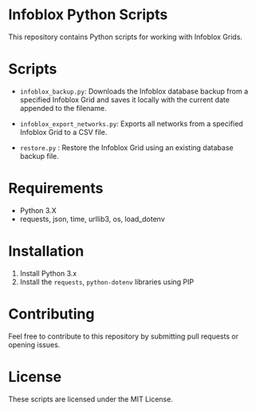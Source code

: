 # Infoblox Python Scripts

This repository contains Python scripts for working with Infoblox Grids.

# Scripts

- `infoblox_backup.py`: Downloads the Infoblox database backup from a specified Infoblox Grid and saves it locally with the current date appended to the filename.
- `infoblox_export_networks.py`: Exports all networks from a specified Infoblox Grid to a CSV file.

- `restore.py` : Restore the Infoblox Grid using an existing database backup file.

# Requirements

- Python 3.X
- requests, json, time, urllib3, os, load_dotenv

# Installation

1. Install Python 3.x  
2. Install the `requests`, `python-dotenv`  libraries using PIP 

# Contributing
Feel free to contribute to this repository by submitting pull requests or opening issues.

# License

These scripts are licensed under the MIT License.
